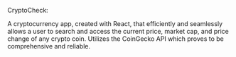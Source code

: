 CryptoCheck:

A cryptocurrency app, created with React, that efficiently and seamlessly allows a user to search and access the current price, market cap, and price change of any crypto coin. Utilizes the CoinGecko API which proves to be comprehensive and reliable.  
